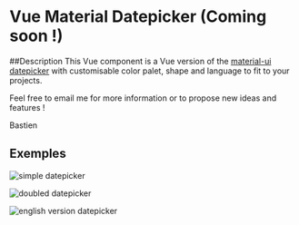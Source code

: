# Vue Material Datepicker (Coming soon !)

##Description
This Vue component is a Vue version of the [material-ui datepicker](http://www.material-ui.com/#/components/date-picker) with customisable color palet, shape and language to fit to your projects.

Feel free to email me for more information or to propose new ideas and features !

Bastien

## Exemples
![simple datepicker](https://s3-eu-west-1.amazonaws.com/npm-images/vue-material-datepicker/simple-version.png)

![doubled datepicker](https://s3-eu-west-1.amazonaws.com/npm-images/vue-material-datepicker/doubled-version.png)

![english version datepicker](https://s3-eu-west-1.amazonaws.com/npm-images/vue-material-datepicker/english-version.png)